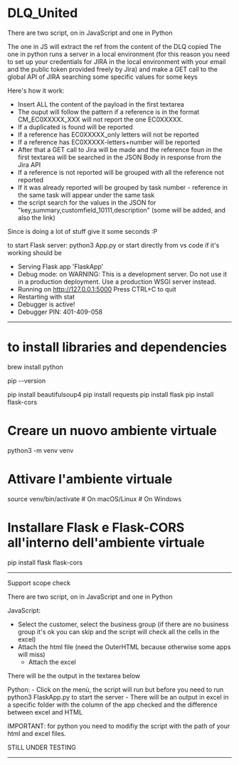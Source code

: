 # DLQ_United

There are two script, on in JavaScript and one in Python

The one in JS will extract the ref from the content of the DLQ copied
The one in python runs a server in a local environment (for this reason you need to set up your credentials for JIRA in the local environment with your email and the
public token provided freely by Jira) and make a GET call to the global API of JIRA searching some specific values for some keys

Here's how it work:

- Insert ALL the content of the payload in the first textarea
- The ouput will follow the pattern if a reference is in the format CM_EC0XXXXX_XXX will not report the one EC0XXXXX.
- If a duplicated is found will be reported
- If a reference has EC0XXXXX_only letters will not be reported
- If a reference has EC0XXXXX-letters+number will be reported
- After that a GET call to Jira will be made and the reference foun in the first textarea will be searched in the JSON Body in response from the Jira API
- If a reference is not reported will be grouped with all the reference not reported
- If it was already reported will be grouped by task number - reference in the same task will appear under the same task
- the script search for the values in the JSON for "key,summary,customfield_10111,description" (some will be added, and also the link)


Since is doing a lot of stuff give it some seconds :P

to start Flask server:
python3 App.py                     <!-- Or python FlaskApp depending on the version -->
or start directly from vs code
if it's working should be

 * Serving Flask app 'FlaskApp'
 * Debug mode: on
WARNING: This is a development server. Do not use it in a production deployment. Use a production WSGI server instead.
 * Running on http://127.0.0.1:5000
Press CTRL+C to quit
 * Restarting with stat
 * Debugger is active!
 * Debugger PIN: 401-409-058

___________________________________________________________________________________________________________________

# to install libraries and dependencies

brew install python

pip --version

pip install beautifulsoup4
pip install requests
pip install flask
pip install flask-cors

# Creare un nuovo ambiente virtuale
python3 -m venv venv

# Attivare l'ambiente virtuale
source venv/bin/activate  # On macOS/Linux
      # On Windows

# Installare Flask e Flask-CORS all'interno dell'ambiente virtuale
pip install flask flask-cors
______________________________________________________________________________________________________________________________________________________________________

Support scope check

There are two script, on in JavaScript and one in Python

JavaScript:
 - Select the customer, select the business group (if there are no business group it's ok you can skip and the script will check all the cells in the excel)
  - Attach the html file (need the OuterHTML because otherwise some apps will miss)
    - Attach the excel

There will be the output in the textarea below

Python:
    - Click on the menù, the script will run but before you need to run python3 FlaskApp.py to start the server            <!-- Or python FlaskApp depending on the version -->
        - There will be an output in excel in a specific folder with the column of the app checked and the difference between excel and HTML

IMPORTANT:
for python you need to modifiy the script with the path of your html and excel files.

STILL UNDER TESTING
________________________________________________________________________________________________________________________________________________


